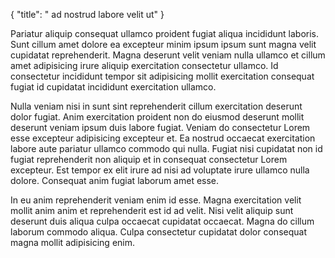 {
  "title": " ad nostrud labore velit ut"
}

Pariatur aliquip consequat ullamco proident fugiat aliqua incididunt laboris. Sunt cillum amet dolore ea excepteur minim ipsum ipsum sunt magna velit cupidatat reprehenderit. Magna deserunt velit veniam nulla ullamco et cillum amet adipisicing irure aliquip exercitation consectetur ullamco. Id consectetur incididunt tempor sit adipisicing mollit exercitation consequat fugiat id cupidatat incididunt exercitation ullamco.

Nulla veniam nisi in sunt sint reprehenderit cillum exercitation deserunt dolor fugiat. Anim exercitation proident non do eiusmod deserunt mollit deserunt veniam ipsum duis labore fugiat. Veniam do consectetur Lorem esse excepteur adipisicing excepteur et. Ea nostrud occaecat exercitation labore aute pariatur ullamco commodo qui nulla. Fugiat nisi cupidatat non id fugiat reprehenderit non aliquip et in consequat consectetur Lorem excepteur. Est tempor ex elit irure ad nisi ad voluptate irure ullamco nulla dolore. Consequat anim fugiat laborum amet esse.

In eu anim reprehenderit veniam enim id esse. Magna exercitation velit mollit anim anim et reprehenderit est id ad velit. Nisi velit aliquip sunt deserunt duis aliqua culpa occaecat cupidatat occaecat. Magna do cillum laborum commodo aliqua. Culpa consectetur cupidatat dolor consequat magna mollit adipisicing enim.
